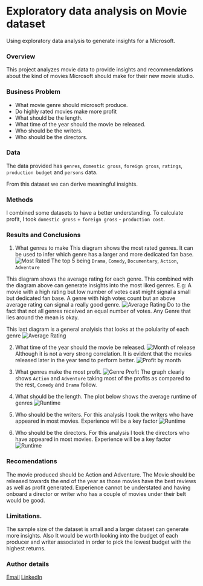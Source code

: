 # Exploratory data analysis on Movie dataset
Using exploratory data analysis to generate insights for a Microsoft.

### Overview
This project analyzes movie data to provide insights and recommendations about the kind of movies Microsoft should make for their new movie studio.

### Business Problem
- What movie genre should microsoft produce.
- Do highly rated movies make more profit
- What should be the length.
- What time of the year should the movie be released.
- Who should be the writers.
- Who should be the directors.

### Data
The data provided has  `genres`, `domestic gross`, `foreign gross`, `ratings`, `production budget` and `persons` data.

From this dataset we can derive meaningful insights.

### Methods
I combined some datasets to have a better understanding.
To calculate profit, I took `domestic gross` + `foreign gross` - `production cost`.

### Results and Conclusions
1. What genres to make
This diagram shows the most rated genres. It can be used to infer which genre has a larger and more dedicated fan base.
![Most Rated](./most_rated.png)
The top 5 being `Drama`, `Comedy`, `Documentary`, `Action`, `Adventure`

This diagram shows the average rating for each genre. This combined with the diagram above can generate insights into the most liked genres. E.g: A movie with a high rating but low number of votes cast might signal a small but dedicated fan base. A genre with high votes count but an above average rating can signal a really good genre.
![Average Rating](./average_rated.png)
Do to the fact that not all genres received an equal number of votes. Any Genre that lies around the mean is okay.

This last diagram is a general analyisis that looks at the polularity of each genre
![Average Rating](./genre_analysis.png)


2. What time of the year should the movie be released.
![Month of release](./month_released.png)
Although it is not a very strong correlation. It is evident that the movies released later in the year tend to perform better.
![Profit by month](./profit_by_month.png)

3. What genres make the most profit.
![Genre Profit](./genre_profits.png)
The graph clearly shows `Action` and `Adventure` taking most of the profits as compared to the rest, `Comedy` and `Drama` follow.

4. What should be the length.
The plot below shows the average runtime of genres
![Runtime](./runtime.png)

5. Who should be the writers.
For this analysis I took the writers who have appeared in most movies. Experience will be a key factor
![Runtime](./top_writers.png)

5. Who should be the directors.
For this analysis I took the directors who have appeared in most movies. Experience will be a key factor
![Runtime](./top_directors.png)


### Recomendations
The movie produced should be Action and Adventure. The Movie should be released towards the end of the year as those movies have the best reviews as well as profit generated.
Experience cannot be understated and having onboard a director or writer who has a couple of movies under their belt would be good.

### Limitations.
The sample size of the dataset is small and a larger dataset can generate more insights.
Also It would be worth looking into the budget of each producer and writer associated in order to pick the lowest budget with the highest returns.


### Author details
[Email](mailto:contact@brandon.co.ke)
[LinkedIn](https://www.linkedin.com/in/brandon-omballa/)

